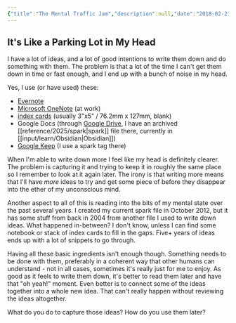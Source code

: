 ```yaml
---
{"title":"The Mental Traffic Jam","description":null,"date":"2018-02-21","nextPage":"[[Digging Out of an Issue]]","tags":["writing","mentality","spark","methods"],"dg-publish":true,"created":"2018-02-21T11:38:42","updated":"2025-08-09T22:46:00-04:00","permalink":"/output/write/2018/the-mental-traffic-jam/","dgPassFrontmatter":true,"noteIcon":"3"}
---
```



## It's Like a Parking Lot in My Head

I have a lot of ideas, and a lot of good intentions to write them down and do something with them. The problem is that a lot of the time I can't get them down in time or fast enough, and I end up with a bunch of noise in my head.

Yes, I use (or have used) these:

  - [Evernote](https://evernote.com/)
  - [Microsoft OneNote](https://site.onenote.com) (at work)
  - [index cards](https://en.wikipedia.org/wiki/Index_card) (usually 3"x5" / 76.2mm x 127mm, blank)
  - Google Docs (through [Google Drive](https://drive.google.com/), I have an archived [[reference/2025/spark\|spark]] file there, currently in [[input/learn/Obsidian\|Obsidian]])
  - [Google Keep](https://keep.google.com/) (I use a spark tag there)

When I'm able to write down more I feel like my head is definitely clearer. The problem is capturing it and trying to keep it in roughly the same place so I remember to look at it again later. The irony is that writing more means that I'll have *more* ideas to try and get some piece of before they disappear into the ether of my unconscious mind.

Another aspect to all of this is reading into the bits of my mental state over the past several years. I created my current spark file in October 2012, but it has some stuff from back in 2004 from another file I used to write down ideas. What happened in-between? I don't know, unless I can find some notebook or stack of index cards to fill in the gaps. Five+ years of ideas ends up with a lot of snippets to go through.

Having all these basic ingredients isn't enough though. Something needs to be done with them, preferably in a coherent way that other humans can understand - not in all cases, sometimes it's really just for me to enjoy. As good as it feels to write them down, it's better to read them later and have that "oh yeah!" moment. Even better is to connect some of the ideas together into a whole new idea. That can't really happen without reviewing the ideas altogether.

What do you do to capture those ideas? How do you use them later?
